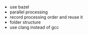 
- use bazel
- parallel processing
- record processing order and reuse it
- folder structure
- use clang instead of gcc
